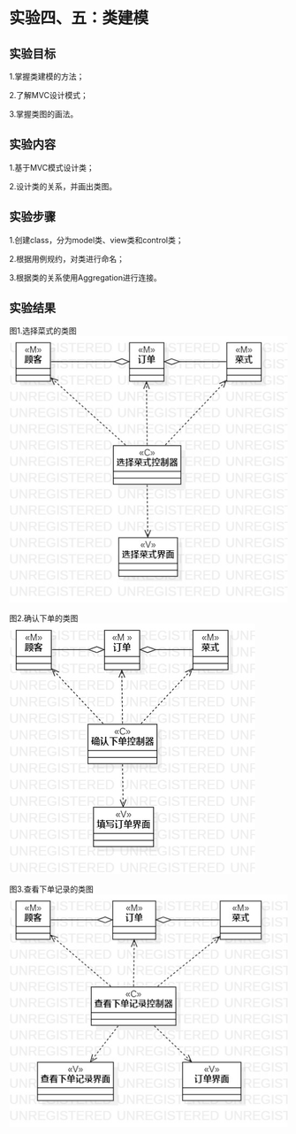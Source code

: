 # 实验四、五：类建模

## 实验目标

1.掌握类建模的方法；

2.了解MVC设计模式；

3.掌握类图的画法。

## 实验内容

1.基于MVC模式设计类；

2.设计类的关系，并画出类图。

## 实验步骤

1.创建class，分为model类、view类和control类；

2.根据用例规约，对类进行命名；

3.根据类的关系使用Aggregation进行连接。

## 实验结果
图1.选择菜式的类图
![选择菜式的类图](./model46.jpg)

图2.确认下单的类图
![确认下单的类图](./model47.jpg)

图3.查看下单记录的类图
![查看下单记录的类图](./model48.jpg)



